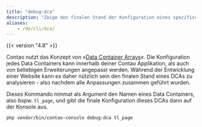 ```yaml
---
title: "debug:dca"
description: "Zeige den finalen Stand der Konfiguration eines spezifischen Data Container Arrays"
aliases:
    - /de/cli/dca/
---
```


{{< version "4.8" >}}

Contao nutzt das Konzept von »[Data Container Arrays][DCA]«. Die Konfiguration jedes Data Containers kann innerhalb
deiner Contao Applikation, als auch von beliebigen Erweiterungen angepasst werden. Während der Entwicklung einer Website
kann es daher nützlich sein den finalen Stand eines DCAs zu analysieren - also nachdem alle Anpassungen zusammen geführt
wurden.

Dieses Kommando nimmat als Argument den Namen eines Data Containers, also bspw. `tl_page`, und gibt die finale
Konfiguration dieses DCAs dann auf der Konsole aus.

```bash
php vendor/bin/contao-console debug:dca tl_page
```

[DCA]: https://docs.contao.org/dev/framework/dca/

